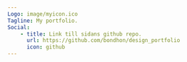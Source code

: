 ```yaml
---
Logo: image/myicon.ico
Tagline: My portfolio.
Social:
    - title: Link till sidans github repo.
      url: https://github.com/bondhon/design_portfolio
      icon: github
---
```


